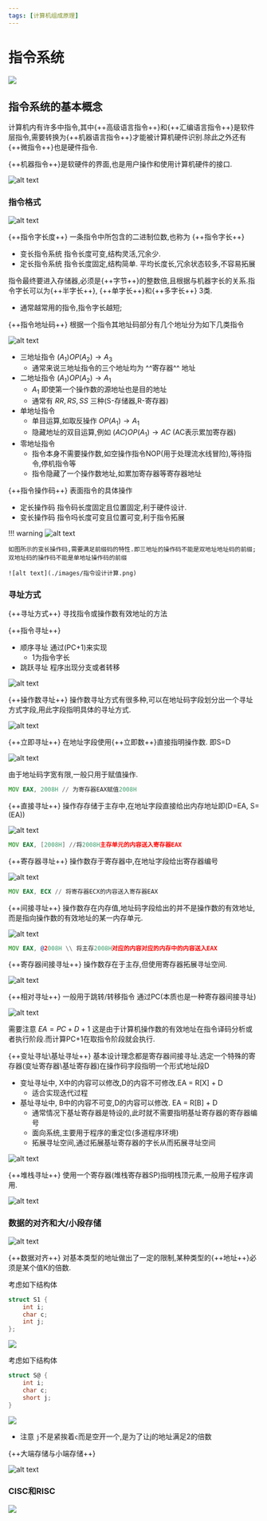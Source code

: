 ```yaml
---
tags: [计算机组成原理]
---
```


# 指令系统

![](./images/指令系统.png)

## 指令系统的基本概念

计算机内有许多中指令,其中{++高级语言指令++}和{++汇编语言指令++}是软件层指令,需要转换为{++机器语言指令++}才能被计算机硬件识别.除此之外还有{++微指令++}也是硬件指令.

{++机器指令++}是软硬件的界面,也是用户操作和使用计算机硬件的接口.

![alt text](./images/指令间的关系.png)

### 指令格式

![alt text](./images/指令的一般格式.png)

{++指令字长度++} 一条指令中所包含的二进制位数,也称为 {++指令字长++}

- 变长指令系统 指令长度可变,结构灵活,冗余少.
- 定长指令系统 指令长度固定,结构简单. 平均长度长,冗余状态较多,不容易拓展

指令最终要进入存储器,必须是{++字节++}的整数倍,且根据与机器字长的关系.指令字长可以为{++半字长++}, {++单字长++}和{++多字长++} 3类.

- 通常越常用的指令,指令字长越短;

{++指令地址码++} 根据一个指令其地址码部分有几个地址分为如下几类指令

![alt text](./images/指令地址码.png)

- 三地址指令 $(A_1)OP(A_2)\rightarrow A_3$
    - 通常来说三地址指令的三个地址均为 ^^寄存器^^ 地址
- 二地址指令 $(A_1)OP(A_2)\rightarrow A_1$
    - $A_1$ 即使第一个操作数的源地址也是目的地址
    - 通常有 $RR,RS,SS$ 三种(S-存储器,R-寄存器) 
- 单地址指令 
    - 单目运算,如取反操作 $OP(A_1)\rightarrow A_1$
    - 隐藏地址的双目运算,例如 $(AC)OP(A_1)\rightarrow AC$ (AC表示累加寄存器)
- 零地址指令
    - 指令本身不需要操作数,如空操作指令NOP(用于处理流水线冒险),等待指令,停机指令等
    - 指令隐藏了一个操作数地址,如累加寄存器等寄存器地址

{++指令操作码++} 表面指令的具体操作

- 定长操作码 指令码长度固定且位置固定,利于硬件设计.
- 变长操作码 指令吗长度可变且位置可变,利于指令拓展    


!!! warning
    ![alt text](./images/变长操作码.png) 
    
    如图所示的变长操作码,需要满足前缀码的特性.即三地址的操作码不能是双地址地址码的前缀;双地址码的操作码不能是单地址操作码的前缀 

    ![alt text](./images/指令设计计算.png)

### 寻址方式

{++寻址方式++} 寻找指令或操作数有效地址的方法

{++指令寻址++}

- 顺序寻址 通过(PC+1)来实现
    - 1为指令字长
- 跳跃寻址 程序出现分支或者转移

![alt text](./images/指令寻址.png)

{++操作数寻址++} 操作数寻址方式有很多种,可以在地址码字段划分出一个寻址方式字段,用此字段指明具体的寻址方式.

![alt text](./images/寻址方式字段.png)

{++立即寻址++} 在地址字段使用{++立即数++}直接指明操作数. 即S=D

![alt text](./images/立即寻址.png)

由于地址码字宽有限,一般只用于赋值操作.

```asm
MOV EAX, 2008H // 为寄存器EAX赋值2008H
```

{++直接寻址++} 操作存存储于主存中,在地址字段直接给出内存地址即(D=EA, S=(EA))

![alt text](./images/直接寻址.png)

```asm
MOV EAX, [2008H] //将2008H主存单元的内容送入寄存器EAX
```

{++寄存器寻址++} 操作数存于寄存器中,在地址字段给出寄存器编号

![alt text](./images/寄存器寻址.png)

```asm
MOV EAX, ECX // 将寄存器ECX的内容送入寄存器EAX
```

{++间接寻址++} 操作数存在内存值,地址码字段给出的并不是操作数的有效地址,而是指向操作数的有效地址的某一内存单元.

![alt text](./images/间接寻址.png)

```asm
MOV EAX, @2008H \\ 将主存2008H对应的内容对应的内存中的内容送入EAX
```

{++寄存器间接寻址++} 操作数存在于主存,但使用寄存器拓展寻址空间.

![alt text](./images/寄存器间接寻址.png)

{++相对寻址++} 一般用于跳转/转移指令 通过PC(本质也是一种寄存器间接寻址)

![alt text](./images/相对寻址.png)

需要注意 $EA=PC+D+1$ 这是由于计算机操作数的有效地址在指令译码分析或者执行阶段.而计算PC+1在取指令阶段就会执行.

{++变址寻址\基址寻址++} 基本设计理念都是寄存器间接寻址.选定一个特殊的寄存器(变址寄存器\基址寄存器)在操作码字段指明一个形式地址段D 

- 变址寻址中, X中的内容可以修改,D的内容不可修改.EA = R[X] + D
    - 适合实现迭代过程
- 基址寻址中, B中的内容不可变,D的内容可以修改. EA = R[B] + D
    - 通常情况下基址寄存器是特设的,此时就不需要指明基址寄存器的寄存器编号
    - 面向系统,主要用于程序的重定位(多道程序环境)
    - 拓展寻址空间,通过拓展基址寄存器的字长从而拓展寻址空间

![alt text](./images/变址-基址寻址.png)

{++堆栈寻址++} 使用一个寄存器(堆栈寄存器SP)指明栈顶元素,一般用子程序调用.

![alt text](./images/堆栈寻址.png)

### 数据的对齐和大/小段存储

![alt text](./images/数据对齐0.png)

{++数据对齐++} 对基本类型的地址做出了一定的限制,某种类型的{++地址++}必须是某个值K的倍数.

考虑如下结构体
```c
struct S1 {
    int i;
    char c;
    int j;
};
```

![](./images/数据对齐.png)

考虑如下结构体

```c
struct S@ {
    int i;
    char c;
    short j;
}
```

![](./images/数据对齐1.png)

- 注意 `j`不是紧挨着`c`而是空开一个,是为了让j的地址满足2的倍数


{++大端存储与小端存储++} 

![alt text](./images/大端-小端存储.png)

### CISC和RISC

![](./images/CISC-vs-RISC.png)

